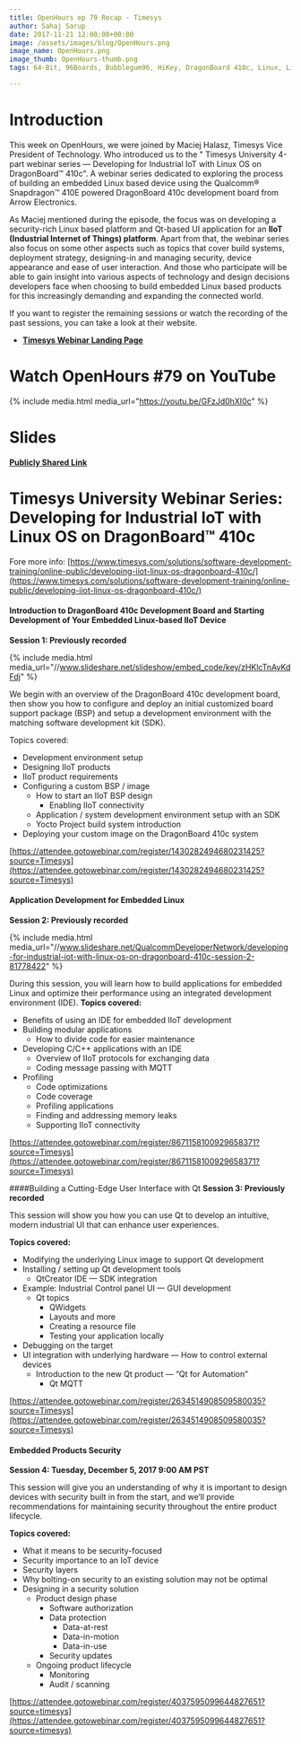 ```yaml
---
title: OpenHours ep 79 Recap - Timesys
author: Sahaj Sarup
date: 2017-11-21 12:00:00+00:00
image: /assets/images/blog/OpenHours.png
image_name: OpenHours.png
image_thumb: OpenHours-thumb.png
tags: 64-Bit, 96Boards, Bubblegum96, HiKey, DragonBoard 410c, Linux, Linaro, ARM, SBC, Single Board Computer, AOSP, Android, Red Hat, Redhat, fedora, Open Source, deep learning, robert wolff, tensorflow, i.mx7, meerkat, NXP, qualcomm, technology, computer, community, Timesys, Maciej Halasz, IIoT

---
```


# Introduction

This week on OpenHours, we were joined by Maciej Halasz, Timesys Vice President of Technology. Who introduced us to the " Timesys University 4-part webinar series — Developing for Industrial IoT with Linux OS on DragonBoard™ 410c". A webinar series dedicated to exploring the process of building an embedded Linux based device using the Qualcomm® Snapdragon™ 410E powered DragonBoard 410c development board from Arrow Electronics.

As Maciej mentioned during the episode, the focus was on developing a security-rich Linux based platform and Qt-based UI application for an **IIoT (Industrial Internet of Things) platform**. Apart from that, the webinar series also focus on some other aspects such as topics that cover build systems, deployment strategy, designing-in and managing security, device appearance and ease of user interaction. And those who participate will be able to gain insight into various aspects of technology and design decisions developers face when choosing to build embedded Linux based products for this increasingly demanding and expanding the connected world.

If you want to register the remaining sessions or watch the recording of the past sessions, you can take a look at their website.

- **[Timesys Webinar Landing Page](https://www.timesys.com/solutions/software-development-training/online-public/developing-iiot-linux-os-dragonboard-410c/)**

# Watch OpenHours #79 on YouTube

{% include media.html media_url="https://youtu.be/GFzJd0hXI0c" %}

# Slides

[**Publicly Shared Link**](https://drive.google.com/file/d/12urgUSDKl4eCdfMm7QfEmrL_sSnhzTiP/view?usp=sharing)

# Timesys University Webinar Series: Developing for Industrial IoT with Linux OS on DragonBoard™ 410c
Fore more info: [https://www.timesys.com/solutions/software-development-training/online-public/developing-iiot-linux-os-dragonboard-410c/](https://www.timesys.com/solutions/software-development-training/online-public/developing-iiot-linux-os-dragonboard-410c/)


#### Introduction to DragonBoard 410c Development Board and Starting Development of Your Embedded Linux-based IIoT Device
**Session 1: Previously recorded**

{% include media.html media_url="//www.slideshare.net/slideshow/embed_code/key/zHKlcTnAyKdFdj" %}

We begin with an overview of the DragonBoard 410c development board, then show you how to configure and deploy an initial customized board support package (BSP) and setup a development environment with the matching software development kit (SDK).

Topics covered:

- Development environment setup
- Designing IIoT products
- IIoT product requirements
- Configuring a custom BSP / image
	- How to start an IIoT BSP design
		- Enabling IIoT connectivity
	- Application / system development environment setup with an SDK
	- Yocto Project build system introduction
- Deploying your custom image on the DragonBoard 410c system

[https://attendee.gotowebinar.com/register/1430282494680231425?source=Timesys](https://attendee.gotowebinar.com/register/1430282494680231425?source=Timesys)

#### Application Development for Embedded Linux
**Session 2: Previously recorded**

{% include media.html media_url="//www.slideshare.net/QualcommDeveloperNetwork/developing-for-industrial-iot-with-linux-os-on-dragonboard-410c-session-2-81778422" %}

During this session, you will learn how to build applications for embedded Linux and optimize their performance using an integrated development environment (IDE).
**Topics covered:**

- Benefits of using an IDE for embedded IIoT development
- Building modular applications
	- How to divide code for easier maintenance
- Developing C/C++ applications with an IDE
	- Overview of IIoT protocols for exchanging data
	- Coding message passing with MQTT
- Profiling
	- Code optimizations
	- Code coverage
	- Profiling applications
	- Finding and addressing memory leaks
	- Supporting IIoT connectivity

[https://attendee.gotowebinar.com/register/8671158100929658371?source=Timesys](https://attendee.gotowebinar.com/register/8671158100929658371?source=Timesys)


####Building a Cutting-Edge User Interface with Qt
**Session 3: Previously recorded**

This session will show you how you can use Qt to develop an intuitive, modern industrial UI that can enhance user experiences.

**Topics covered:**

- Modifying the underlying Linux image to support Qt development
- Installing / setting up Qt development tools
	- QtCreator IDE — SDK integration
- Example: Industrial Control panel UI — GUI development
	- Qt topics
		- QWidgets
		- Layouts and more
		- Creating a resource file
		- Testing your application locally
- Debugging on the target
- UI integration with underlying hardware — How to control external devices
	- Introduction to the new Qt product — “Qt for Automation”
		- Qt MQTT

[https://attendee.gotowebinar.com/register/2634514908509580035?source=Timesys](https://attendee.gotowebinar.com/register/2634514908509580035?source=Timesys)


#### Embedded Products Security
**Session 4: Tuesday, December 5, 2017 9:00 AM PST**

This session will give you an understanding of why it is important to design devices with security built in from the start, and we’ll provide recommendations for maintaining security throughout the entire product lifecycle.

**Topics covered:**

- What it means to be security-focused
- Security importance to an IoT device
- Security layers
- Why bolting-on security to an existing solution may not be optimal
- Designing in a security solution
	- Product design phase
		- Software authorization
		- Data protection
			- Data-at-rest
			- Data-in-motion
			- Data-in-use
		- Security updates
	- Ongoing product lifecycle
		- Monitoring
		- Audit / scanning

[https://attendee.gotowebinar.com/register/4037595099644827651?source=timesys](https://attendee.gotowebinar.com/register/4037595099644827651?source=timesys)
